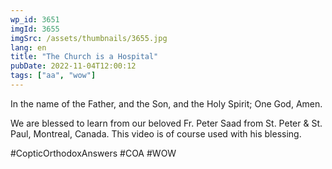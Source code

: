 ```yaml
---
wp_id: 3651
imgId: 3655
imgSrc: /assets/thumbnails/3655.jpg
lang: en
title: "The Church is a Hospital"
pubDate: 2022-11-04T12:00:12
tags: ["aa", "wow"]
---
```


<!-- page: 6 -->

<p>In the name of the Father, and the Son, and the Holy Spirit; One God, Amen. </p>
<p>We are blessed to learn from our beloved Fr. Peter Saad from St. Peter & St. Paul, Montreal, Canada. This video is of course used with his blessing.</p>
<p>#CopticOrthodoxAnswers #COA #WOW</p>
